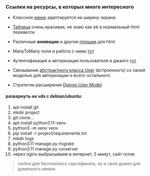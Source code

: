 ### Ссылки на ресурсы, в которых много интересного


* Классное [меню](https://codepen.io/alticreation/pen/YWyEpm) адаптируется на ширину экрана.

* [Таблица](https://codepen.io/takaneichinose/pen/QWyXjNP?editors=1000) очень красивая, не знаю как её в нормальный html перевезти

* Различные **анимации** и другие [плюшки](https://www.cssportal.com) для html

* ManyToMany поля и работа с ними [тут](https://metanit.com/python/django/5.7.php)

* Аутентификация и авторизация пользователя в джанго [тут](https://habr.com/ru/articles/787040/)

* Связывание [абстрактного класса User](https://proproprogs.ru/django4/django4-rasshirenie-modeli-user-klass-abstractuser) 
(вcтроенного) со своей моделью для авторизации и всего остального

* Стратегии расширения [Django User Model](https://habr.com/ru/articles/313764/)



#### развернуть на vds с debian/ubuntu:
1. apt install git
2. mkdir project
3. git clone...
4. apt install python3.11-venv
5. python3 -m venv venv
6. pip install -r project/requirements.txt 
7. mkdir logs
8. python3.11  manage.py migrate
9. python3.11  manage.py runserver
10. через nginx выбрасываем в интернет, 5 минут, сайт готов
> cerbot для бесплатного сертификата, ну и свой домен для доменного имени